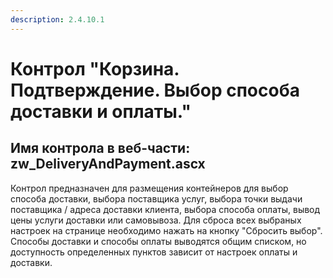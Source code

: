 ```yaml
---
description: 2.4.10.1
---
```


# Контрол "Корзина. Подтверждение. Выбор способа доставки и оплаты."

## Имя контрола в веб-части: zw\_DeliveryAndPayment.ascx

Контрол предназначен для размещения контейнеров для выбор способа доставки, выбора поставщика услуг, выбора точки выдачи поставщика / адреса доставки клиента, выбора способа оплаты, вывод цены услуги доставки или самовывоза. Для сброса всех выбраных настроек на странице необходимо нажать на кнопку "Сбросить выбор". Способы доставки и способы оплаты выводятся общим списком, но доступность определенных пунктов зависит от настроек оплаты и доставки.

